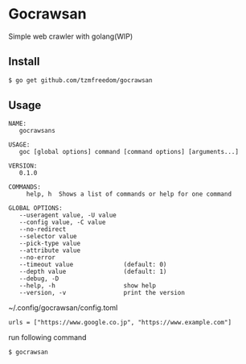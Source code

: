 # Gocrawsan

Simple web crawler with golang(WIP)

## Install

```bash
$ go get github.com/tzmfreedom/gocrawsan
```

## Usage

```
NAME:
   gocrawsans

USAGE:
   goc [global options] command [command options] [arguments...]

VERSION:
   0.1.0

COMMANDS:
     help, h  Shows a list of commands or help for one command

GLOBAL OPTIONS:
   --useragent value, -U value
   --config value, -C value
   --no-redirect
   --selector value
   --pick-type value
   --attribute value
   --no-error
   --timeout value              (default: 0)
   --depth value                (default: 1)
   --debug, -D
   --help, -h                   show help
   --version, -v                print the version
```

~/.config/gocrawsan/config.toml
```
urls = ["https://www.google.co.jp", "https://www.example.com"]
```

run following command
```
$ gocrawsan
```

